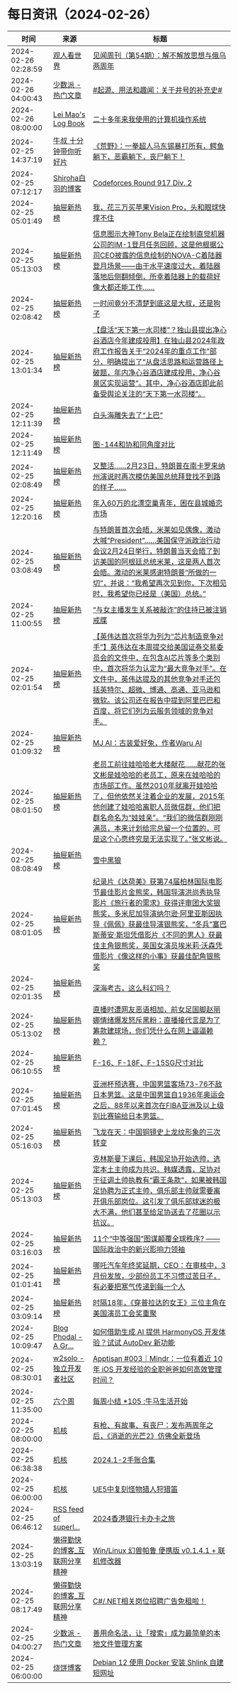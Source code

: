 ﻿# 每日资讯（2024-02-26）

|时间|来源|标题|
|---|---|---|
|2024-02-26 02:28:59|[观人看世界](https://feedpress.me/wx-iwatch1024)|[见闻周刊（第54期）：解不解放思想与俄乌两周年](http://mp.weixin.qq.com/s?__biz=MzI5NDI2NTAxMA%3D%3D&mid=2247489468&idx=1&sn=8f7b5e6c77652563a33f222beac94635)|
|2024-02-26 04:00:43|[少数派 - 热门文章](https://rss.mifaw.com/articles/5c8bb11a3c41f61efd36683e/5c92450e3882afa09dff5928)|[#起源、用法和趣闻：关于井号的补充史#](https://sspai.com/post/86471)|
|2024-02-26 08:00:00|[Lei Mao's Log Book](https://leimao.github.io/atom.xml)|[二十多年来我使用的计算机操作系统](https://leimao.github.io/essay/%E4%BA%8C%E5%8D%81%E5%A4%9A%E5%B9%B4%E6%9D%A5%E6%88%91%E4%BD%BF%E7%94%A8%E7%9A%84%E8%AE%A1%E7%AE%97%E6%9C%BA%E6%93%8D%E4%BD%9C%E7%B3%BB%E7%BB%9F/)|
|2024-02-25 14:37:19|[牛叔 十分钟带你听好片](https://getpodcast.xyz/data/ximalaya/11534451.xml)|[《荒野》：一拳超人马东锡暴打所有，鳄鱼躺下，恶霸躺下，丧尸躺下！](https://www.ximalaya.com/sound/708816508)|
|2024-02-25 07:12:17|[Shiroha白羽的博客](https://hukeqing.github.io/rss.xml)|[Codeforces Round 917 Div. 2 ](https://blog.mauve.icu/2024/02/25/acm/codeforces/CodeforcesRound917/)|
|2024-02-25 05:01:49|[抽屉新热榜](http://dig.chouti.com/feed.xml)|[我，花三万买苹果Vision Pro，头和眼球快撑不住](https://dig.chouti.com/link/41630307)|
|2024-02-25 05:13:03|[抽屉新热榜](http://dig.chouti.com/feed.xml)|[信息图示大神Tony Bela正在绘制直觉机器公司的IM-1登月任务回顾，这是他根据公司CEO披露的信息绘制的NOVA-C着陆器登月场景——由于水平速度过大，着陆器落地后侧翻倾倒，所幸着陆器上的载荷好像大都还能工作……](https://dig.chouti.com/link/41630461)|
|2024-02-25 02:08:42|[抽屉新热榜](http://dig.chouti.com/feed.xml)|[一时间竟分不清楚到底这是大叔，还是狗子](https://dig.chouti.com/link/41629156)|
|2024-02-25 13:01:34|[抽屉新热榜](http://dig.chouti.com/feed.xml)|[【盘活“天下第一水司楼”？独山县提出净心谷酒店今年建成投用】在独山县2024年政府工作报告关于“2024年的重点工作”部分，明确提出了“从盘活思路和运营路径上破题，年内净心谷酒店建成投用，净心谷景区实现运营”。其中，净心谷酒店即此前备受舆论关注的“天下第一水司楼”。](https://dig.chouti.com/link/41633429)|
|2024-02-25 12:11:39|[抽屉新热榜](http://dig.chouti.com/feed.xml)|[白头海雕失去了“上巴”](https://dig.chouti.com/link/41633262)|
|2024-02-25 12:11:49|[抽屉新热榜](http://dig.chouti.com/feed.xml)|[图-144和协和同角度对比](https://dig.chouti.com/link/41633289)|
|2024-02-25 02:08:49|[抽屉新热榜](http://dig.chouti.com/feed.xml)|[又整活……2月23日，特朗普在南卡罗来纳州演说时再次模仿美国总统拜登找不到路的样子……](https://dig.chouti.com/link/41629183)|
|2024-02-25 12:20:16|[抽屉新热榜](http://dig.chouti.com/feed.xml)|[年入60万的北漂空巢青年，困在县城婚恋市场](https://dig.chouti.com/link/41633306)|
|2024-02-25 03:08:49|[抽屉新热榜](http://dig.chouti.com/feed.xml)|[与特朗普首次会晤，米莱如见偶像，激动大喊“President”……美国保守派政治行动会议2月24日举行，特朗普当天会晤了到访美国的阿根廷总统米莱，这是两人首次会晤。激动的米莱感谢特朗普“所做的一切”，并说：“我希望再次见到你，下次相见时，我希望你已经是（美国）总统。”](https://dig.chouti.com/link/41629544)|
|2024-02-25 11:00:55|[抽屉新热榜](http://dig.chouti.com/feed.xml)|[“与女主播发生关系被敲诈”的住持已被注销戒牒](https://dig.chouti.com/link/41632512)|
|2024-02-25 02:01:54|[抽屉新热榜](http://dig.chouti.com/feed.xml)|[【英伟达首次将华为列为“芯片制造竞争对手”】英伟达在本周提交给美国证券交易委员会的文件中，在包含AI芯片等多个类别中，首次将华为认定为“最大竞争对手”。在文件中，英伟达提及的其他竞争对手还包括英特尔、超微、博通、高通、亚马逊和微软。该公司还在报告中提到阿里巴巴和百度，将它们列为云服务领域的竞争对手。](https://dig.chouti.com/link/41629073)|
|2024-02-25 01:09:32|[抽屉新热榜](http://dig.chouti.com/feed.xml)|[MJ AI：古装爱好兔，作者Waru AI](https://dig.chouti.com/link/41628798)|
|2024-02-25 08:01:50|[抽屉新热榜](http://dig.chouti.com/feed.xml)|[老员工前往娃哈哈老大楼献花……献花的张文彬是娃哈哈的老员工，原来在娃哈哈的市场部工作。虽然2010年就离开娃哈哈了，但他依然关注着企业的发展，2015年他创建了娃哈哈离职人员微信群，他们把群名命名为“娃娃亲”。“我们的微信群刚刚满员，本来计划给宗总留一个位置的，可是这个心愿终究是无法实现了。”张文彬说。](https://dig.chouti.com/link/41631420)|
|2024-02-25 08:08:49|[抽屉新热榜](http://dig.chouti.com/feed.xml)|[雪中黑狼](https://dig.chouti.com/link/41631561)|
|2024-02-25 08:01:05|[抽屉新热榜](http://dig.chouti.com/feed.xml)|[纪录片《达荷美》获第74届柏林国际电影节最佳影片金熊奖，韩国导演洪尚秀执导影片《旅行者的需求》获得评审团大奖银熊奖，多米尼加导演纳尔逊·阿里亚斯因执导《佩佩》获最佳导演银熊奖，“冬兵”塞巴斯蒂安·斯坦凭借影片《不同的男人》获最佳主角银熊奖，英国女演员埃米莉·沃森凭借影片《像这样的小事》获最佳配角银熊奖](https://dig.chouti.com/link/41631280)|
|2024-02-25 02:01:35|[抽屉新热榜](http://dig.chouti.com/feed.xml)|[深海考古，这么科幻吗？](https://dig.chouti.com/link/41628986)|
|2024-02-25 05:13:02|[抽屉新热榜](http://dig.chouti.com/feed.xml)|[直播时遭网友恶语相加，前女足国脚赵丽娜情绪爆发怒斥黑粉：直播接代言是为了筹款建球场，你们凭什么在网上逼逼赖赖？](https://dig.chouti.com/link/41630453)|
|2024-02-25 06:10:55|[抽屉新热榜](http://dig.chouti.com/feed.xml)|[F-16、F-18F、F-15SG尺寸对比](https://dig.chouti.com/link/41630842)|
|2024-02-25 07:01:45|[抽屉新热榜](http://dig.chouti.com/feed.xml)|[亚洲杯预选赛，中国男篮客场73-76不敌日本男篮。这是中国男篮自1936年奥运会之后，88年以来首次在FIBA亚洲及以上级别比赛输给日本男篮。](https://dig.chouti.com/link/41631069)|
|2024-02-25 05:16:03|[抽屉新热榜](http://dig.chouti.com/feed.xml)|[飞龙在天：中国铜镜史上龙纹形象的三次转变](https://dig.chouti.com/link/41630499)|
|2024-02-25 05:13:03|[抽屉新热榜](http://dig.chouti.com/feed.xml)|[克林斯曼下课后，韩国足协开始选帅，选定本土主帅成为共识。韩媒透露，足协对于征调土帅执教有“霸王条款”，如果被韩国足协聘为正式主帅，俱乐部主帅就需要离开俱乐部岗位。这引发了俱乐部球迷的极大不满，他们甚至给足协送去了花圈以示抗议。](https://dig.chouti.com/link/41630460)|
|2024-02-25 03:16:03|[抽屉新热榜](http://dig.chouti.com/feed.xml)|[11个“中等强国”图谋颠覆全球秩序? ——国际政治中的新兴影响力领袖](https://dig.chouti.com/link/41629698)|
|2024-02-25 01:01:41|[抽屉新热榜](http://dig.chouti.com/feed.xml)|[哪吒汽车年终奖延期，CEO：在审核中，3月份发放，少部份员工不习惯过苦日子，有必要把寒气传递到每一个人](https://dig.chouti.com/link/41628644)|
|2024-02-25 03:09:14|[抽屉新热榜](http://dig.chouti.com/feed.xml)|[时隔18年，《穿普拉达的女王》三位主角在美国演员工会奖重聚](https://dig.chouti.com/link/41629608)|
|2024-02-25 10:09:47|[Blog Phodal - A Gr...](https://www.phodal.com/blog/feeds/rss/)|[如何借助生成 AI 提供 HarmonyOS 开发体验？试试 AutoDev 新功能](http://www.phodal.com/blog/autodev-aigc-for-harmonyos/)|
|2024-02-25 08:30:01|[w2solo - 独立开发者社区](https://w2solo.com/topics/feed)|[Apptisan #003｜Mindr：一位有着近 10 年 iOS 开发经验的全职爸爸如何高效管理时间？](https://w2solo.com/topics/4438)|
|2024-02-25 11:35:00|[六个周](https://blog.liugezhou.online/atom.xml)|[每周小结 *105 :牛马生活开始](https://blog.liugezhou.online/202406-No105/)|
|2024-02-25 08:00:00|[机核](https://www.gcores.com/rss)|[有枪、有故事、有丧尸：发布两周年之后，《消逝的光芒2》仿佛全新登场](https://www.gcores.com/articles/177997)|
|2024-02-25 06:38:38|[机核](https://www.gcores.com/rss)|[2024.1-2手账合集](https://www.gcores.com/articles/178027)|
|2024-02-25 06:00:00|[机核](https://www.gcores.com/rss)|[UE5中复刻怪物猎人狩猎笛](https://www.gcores.com/videos/178020)|
|2024-02-25 06:46:12|[RSS feed of superl...](https://raw.githubusercontent.com/superleeyom/blog/master/feed.xml)|[2024香港银行卡办卡之旅](https://github.com/superleeyom/blog/issues/58)|
|2024-02-25 13:03:19|[懒得勤快的博客_互联网分享精神](https://masuit.com/rss)|[ Win/Linux 幻兽帕鲁 便携版 v0.1.4.1 + 联机修改器](https://masuit.com/2271)|
|2024-02-25 08:17:49|[懒得勤快的博客_互联网分享精神](https://masuit.com/rss)|[C#/.NET相关岗位招聘广告免租啦！](https://masuit.com/p218)|
|2024-02-25 04:00:27|[少数派 - 热门文章](https://rss.mifaw.com/articles/5c8bb11a3c41f61efd36683e/5c92450e3882afa09dff5928)|[善用命名法，让「搜索」成为最简单的本地文件管理方案](https://sspai.com/post/86393)|
|2024-02-25 06:00:00|[烧饼博客](https://u.sb/rss.xml)|[Debian 12 使用 Docker 安装 Shlink 自建短网址](https://u.sb/docker-shlink/)|
